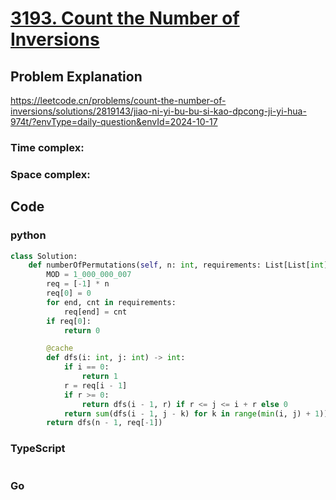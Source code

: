 # [3193. Count the Number of Inversions](https://leetcode.cn/problems/count-the-number-of-inversions/description/?envType=daily-question&envId=2024-10-17)

## Problem Explanation
https://leetcode.cn/problems/count-the-number-of-inversions/solutions/2819143/jiao-ni-yi-bu-bu-si-kao-dpcong-ji-yi-hua-974t/?envType=daily-question&envId=2024-10-17
### Time complex:

### Space complex:

## Code

### python
```python
class Solution:
    def numberOfPermutations(self, n: int, requirements: List[List[int]]) -> int:
        MOD = 1_000_000_007
        req = [-1] * n
        req[0] = 0
        for end, cnt in requirements:
            req[end] = cnt
        if req[0]:
            return 0

        @cache
        def dfs(i: int, j: int) -> int:
            if i == 0:
                return 1
            r = req[i - 1]
            if r >= 0:
                return dfs(i - 1, r) if r <= j <= i + r else 0
            return sum(dfs(i - 1, j - k) for k in range(min(i, j) + 1)) %MOD
        return dfs(n - 1, req[-1])
```

### TypeScript
```TypeScript


```

### Go
```go
```